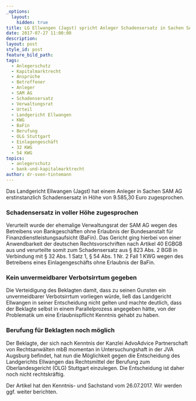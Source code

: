 ```yaml
---
_options:
  layout:
    hidden: true
title: LG Ellwangen (Jagst) spricht Anleger Schadensersatz in Sachen SAM AG zu
date: 2017-07-27 11:00:00
description:
layout: post
style_id: post
feature_bild_path:
tags:
  - Anlegerschutz
  - Kapitalmarktrecht
  - Ansprüche
  - Betroffener
  - Anleger
  - SAM AG
  - Schadensersatz
  - Verwaltungsrat
  - Urteil
  - Landgericht Ellwangen
  - KWG
  - BaFin
  - Berufung
  - OLG Stuttgart
  - Einlagengeschäft
  - 32 KWG
  - 54 KWG
topics:
  - anlegerschutz
  - bank-und-kapitalmarktrecht
author: dr-sven-tintemann
---
```



Das Landgericht Ellwangen (Jagst) hat einem Anleger in Sachen SAM AG erstinstanzlich Schadensersatz in Höhe von 9.585,30 Euro zugesprochen.

### Schadensersatz in voller Höhe zugesprochen

Verurteilt wurde der ehemalige Verwaltungsrat der SAM AG wegen des Betreibens von Bankgeschäften ohne Erlaubnis der Bundesanstalt für Finanzdienstleistungsaufsicht (BaFin). Das Gericht ging hierbei von einer Anwendbarkeit der deutschen Rechtsvorschriften nach Artikel 40 EGBGB aus und verurteilte somit zum Schadensersatz aus § 823 Abs. 2 BGB in Verbindung mit § 32 Abs. 1 Satz 1, § 54 Abs. 1 Nr. 2 Fall 1 KWG wegen des Betreibens eines Einlagengeschäfts ohne Erlaubnis der BaFin.

### Kein unvermeidbarer Verbotsirrtum gegeben

Die Verteidigung des Beklagten damit, dass zu seinen Gunsten ein unvermeidbarer Verbotsirrtum vorliegen würde, ließ das Landgericht Ellwangen in seiner Entscheidung nicht gelten und machte deutlich, dass der Beklagte selbst in einem Parallelprozess angegeben hätte, von der Problematik um eine Erlaubnispflicht Kenntnis gehabt zu haben.

### Berufung für Beklagten noch möglich

Der Beklagte, der sich nach Kenntnis der Kanzlei AdvoAdvice Partnerschaft von Rechtsanwälten mbB momentan in Untersuchungshaft in der JVA Augsburg befindet, hat nun die Möglichkeit gegen die Entscheidung des Landgerichts Ellwangen das Rechtsmittel der Berufung zum Oberlandesgericht (OLG) Stuttgart einzulegen. Die Entscheidung ist daher noch nicht rechtskräftig.

Der Artikel hat den Kenntnis- und Sachstand vom 26.07.2017. Wir werden ggf. weiter berichten.